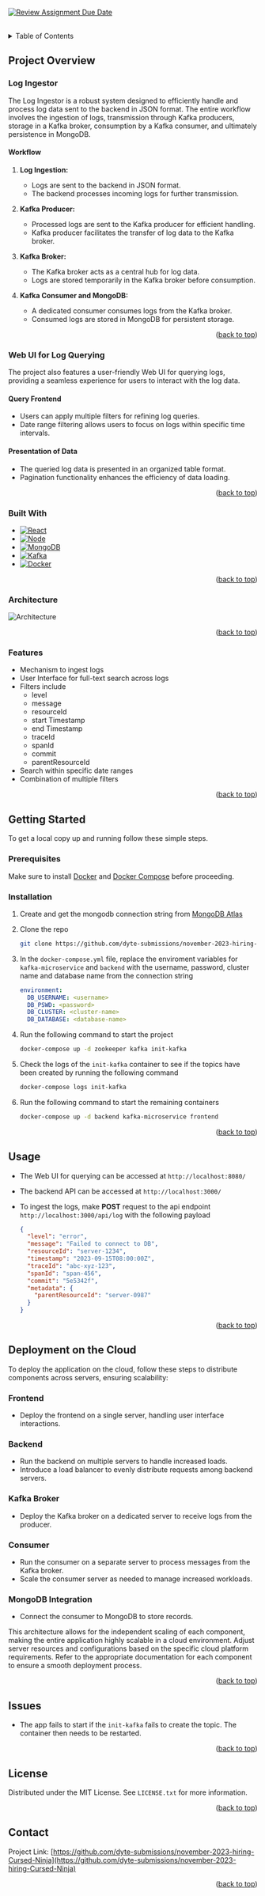 [![Review Assignment Due Date](https://classroom.github.com/assets/deadline-readme-button-24ddc0f5d75046c5622901739e7c5dd533143b0c8e959d652212380cedb1ea36.svg)](https://classroom.github.com/a/2sZOX9xt)

<!-- Improved compatibility of back to top link: See: https://github.com/othneildrew/Best-README-Template/pull/73 -->

<a id="readme-top"></a>

<!--
*** Thanks for checking out the Best-README-Template. If you have a suggestion
*** that would make this better, please fork the repo and create a pull request
*** or simply open an issue with the tag "enhancement".
*** Don't forget to give the project a star!
*** Thanks again! Now go create something AMAZING! :D
-->

<!-- PROJECT SHIELDS -->
<!--
*** I'm using markdown "reference style" links for readability.
*** Reference links are enclosed in brackets [ ] instead of parentheses ( ).
*** See the bottom of this document for the declaration of the reference variables
*** for contributors-url, forks-url, etc. This is an optional, concise syntax you may use.
*** https://www.markdownguide.org/basic-syntax/#reference-style-links
-->

<!-- PROJECT LOGO -->
<br />
<!-- TABLE OF CONTENTS -->
<details>
  <summary>Table of Contents</summary>
  <ol>
    <li>
      <a href="#project-overview">Project Overview</a>
      <ul>
        <li><a href="#log-ingestor">Log ingestor</a></li>
        <li><a href="#web-ui-for-log-querying">Web UI for Log Querying</a></li>
        <li><a href="#built-with">Built With</a></li>
        <li><a href="#architecture">Architecture</a></li>
        <li><a href="#features">Features</a></li>
      </ul>
    </li>
    <li>
      <a href="#getting-started">Getting Started</a>
      <ul>
        <li><a href="#prerequisites">Prerequisites</a></li>
        <li><a href="#installation">Installation</a></li>
      </ul>
    </li>
    <li><a href="#usage">Usage</a></li>
    <li><a href="#deployment-on-the-cloud">Deployment on the Cloud</a></li>
    <li><a href="#license">License</a></li>
    <li><a href="#contact">Contact</a></li>
  </ol>
</details>

<!-- ABOUT THE PROJECT -->

## Project Overview

### Log Ingestor

The Log Ingestor is a robust system designed to efficiently handle and process log data sent to the backend in JSON format. The entire workflow involves the ingestion of logs, transmission through Kafka producers, storage in a Kafka broker, consumption by a Kafka consumer, and ultimately persistence in MongoDB.

#### Workflow

1. **Log Ingestion:**

   - Logs are sent to the backend in JSON format.
   - The backend processes incoming logs for further transmission.

2. **Kafka Producer:**

   - Processed logs are sent to the Kafka producer for efficient handling.
   - Kafka producer facilitates the transfer of log data to the Kafka broker.

3. **Kafka Broker:**

   - The Kafka broker acts as a central hub for log data.
   - Logs are stored temporarily in the Kafka broker before consumption.

4. **Kafka Consumer and MongoDB:**
   - A dedicated consumer consumes logs from the Kafka broker.
   - Consumed logs are stored in MongoDB for persistent storage.

<p align="right">(<a href="#readme-top">back to top</a>)</p>

### Web UI for Log Querying

The project also features a user-friendly Web UI for querying logs, providing a seamless experience for users to interact with the log data.

#### Query Frontend

- Users can apply multiple filters for refining log queries.
- Date range filtering allows users to focus on logs within specific time intervals.

#### Presentation of Data

- The queried log data is presented in an organized table format.
- Pagination functionality enhances the efficiency of data loading.

<p align="right">(<a href="#readme-top">back to top</a>)</p>

### Built With

- [![React][React.js]][React-url]
- [![Node][Nodejs]][Nodejs-url]
- [![MongoDB][MongoDB]][MongoDB-url]
- [![Kafka][Kafka]][Kafka-url]
- [![Docker][Docker]][docker-url]

<p align="right">(<a href="#readme-top">back to top</a>)</p>

### Architecture

![Architecture](architecture.png)

<p align="right">(<a href="#readme-top">back to top</a>)</p>

### Features

- Mechanism to ingest logs
- User Interface for full-text search across logs
- Filters include
  - level
  - message
  - resourceId
  - start Timestamp
  - end Timestamp
  - traceId
  - spanId
  - commit
  - parentResourceId
- Search within specific date ranges
- Combination of multiple filters

<p align="right">(<a href="#readme-top">back to top</a>)</p>

<!-- GETTING STARTED -->

## Getting Started

To get a local copy up and running follow these simple steps.

### Prerequisites

Make sure to install [Docker][docker-url] and [Docker Compose][docker-compose-url] before proceeding.

### Installation

1. Create and get the mongodb connection string from [MongoDB Atlas](https://www.mongodb.com/cloud/atlas)

2. Clone the repo

   ```sh
   git clone https://github.com/dyte-submissions/november-2023-hiring-Cursed-Ninja.git
   ```

3. In the `docker-compose.yml` file, replace the enviroment variables for `kafka-microservice` and `backend` with the username, password, cluster name and database name from the connection string

   ```yml
   environment:
     DB_USERNAME: <username>
     DB_PSWD: <password>
     DB_CLUSTER: <cluster-name>
     DB_DATABASE: <database-name>
   ```

4. Run the following command to start the project

   ```sh
   docker-compose up -d zookeeper kafka init-kafka
   ```

5. Check the logs of the `init-kafka` container to see if the topics have been created by running the following command

   ```sh
   docker-compose logs init-kafka
   ```

6. Run the following command to start the remaining containers
   ```sh
   docker-compose up -d backend kafka-microservice frontend
   ```

<p align="right">(<a href="#readme-top">back to top</a>)</p>

<!-- USAGE EXAMPLES -->

## Usage

- The Web UI for querying can be accessed at `http://localhost:8080/`
- The backend API can be accessed at `http://localhost:3000/`

- To ingest the logs, make **POST** request to the api endpoint `http://localhost:3000/api/log` with the following payload
  ```json
  {
    "level": "error",
    "message": "Failed to connect to DB",
    "resourceId": "server-1234",
    "timestamp": "2023-09-15T08:00:00Z",
    "traceId": "abc-xyz-123",
    "spanId": "span-456",
    "commit": "5e5342f",
    "metadata": {
      "parentResourceId": "server-0987"
    }
  }
  ```

<p align="right">(<a href="#readme-top">back to top</a>)</p>

## Deployment on the Cloud

To deploy the application on the cloud, follow these steps to distribute components across servers, ensuring scalability:

### Frontend

- Deploy the frontend on a single server, handling user interface interactions.

### Backend

- Run the backend on multiple servers to handle increased loads.
- Introduce a load balancer to evenly distribute requests among backend servers.

### Kafka Broker

- Deploy the Kafka broker on a dedicated server to receive logs from the producer.

### Consumer

- Run the consumer on a separate server to process messages from the Kafka broker.
- Scale the consumer server as needed to manage increased workloads.

### MongoDB Integration

- Connect the consumer to MongoDB to store records.

This architecture allows for the independent scaling of each component, making the entire application highly scalable in a cloud environment. Adjust server resources and configurations based on the specific cloud platform requirements. Refer to the appropriate documentation for each component to ensure a smooth deployment process.

<p align="right">(<a href="#readme-top">back to top</a>)</p>

## Issues

- The app fails to start if the `init-kafka` fails to create the topic. The container then needs to be restarted.

<p align="right">(<a href="#readme-top">back to top</a>)</p>

<!-- LICENSE -->

## License

Distributed under the MIT License. See `LICENSE.txt` for more information.

<p align="right">(<a href="#readme-top">back to top</a>)</p>

<!-- CONTACT -->

## Contact

Project Link: [https://github.com/dyte-submissions/november-2023-hiring-Cursed-Ninja](https://github.com/dyte-submissions/november-2023-hiring-Cursed-Ninja)

<p align="right">(<a href="#readme-top">back to top</a>)</p>

<!-- MARKDOWN LINKS & IMAGES -->
<!-- https://www.markdownguide.org/basic-syntax/#reference-style-links -->

[React.js]: https://img.shields.io/badge/React-20232A?style=for-the-badge&logo=react&logoColor=61DAFB
[React-url]: https://reactjs.org/
[Nodejs]: https://img.shields.io/badge/Nodejs-20232A?style=for-the-badge&logo=node.js&logoColor=61DAFB
[Nodejs-url]: https://nodejs.org/en/
[MongoDB]: https://img.shields.io/badge/MongoDB-20232A?style=for-the-badge&logo=mongodb&logoColor=61DAFB
[MongoDB-url]: https://www.mongodb.com/
[Kafka]: https://img.shields.io/badge/Kafka-20232A?style=for-the-badge&logo=apache-kafka&logoColor=61DAFB
[Kafka-url]: https://kafka.apache.org/
[Docker]: https://img.shields.io/badge/Docker-20232A?style=for-the-badge&logo=docker&logoColor=61DAFB
[docker-url]: https://docs.docker.com/get-docker/
[docker-compose-url]: https://docs.docker.com/compose/install/
[architecture-image]: images/architecture.png
